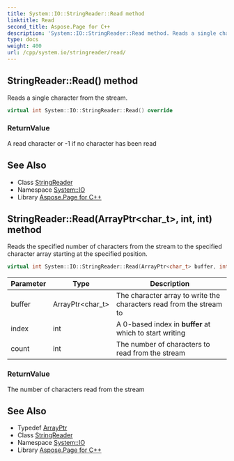 ```yaml
---
title: System::IO::StringReader::Read method
linktitle: Read
second_title: Aspose.Page for C++
description: 'System::IO::StringReader::Read method. Reads a single character from the stream in C++.'
type: docs
weight: 400
url: /cpp/system.io/stringreader/read/
---
```

## StringReader::Read() method


Reads a single character from the stream.

```cpp
virtual int System::IO::StringReader::Read() override
```


### ReturnValue

A read character or -1 if no character has been read

## See Also

* Class [StringReader](../)
* Namespace [System::IO](../../)
* Library [Aspose.Page for C++](../../../)
## StringReader::Read(ArrayPtr\<char_t\>, int, int) method


Reads the specified number of characters from the stream to the specified character array starting at the specified position.

```cpp
virtual int System::IO::StringReader::Read(ArrayPtr<char_t> buffer, int index, int count) override
```


| Parameter | Type | Description |
| --- | --- | --- |
| buffer | ArrayPtr\<char_t\> | The character array to write the characters read from the stream to |
| index | int | A 0-based index in **buffer** at which to start writing |
| count | int | The number of characters to read from the stream |

### ReturnValue

The number of characters read from the stream

## See Also

* Typedef [ArrayPtr](../../../system/arrayptr/)
* Class [StringReader](../)
* Namespace [System::IO](../../)
* Library [Aspose.Page for C++](../../../)
